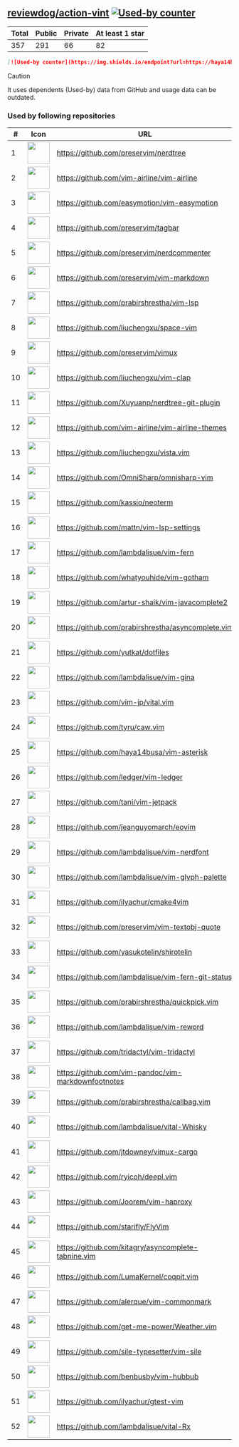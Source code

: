 





## [reviewdog/action-vint](https://github.com/reviewdog/action-vint) [![Used-by counter](https://img.shields.io/endpoint?url=https://haya14busa.github.io/github-used-by/data/reviewdog/action-vint/shieldsio.json)](https://github.com/haya14busa/github-used-by/tree/main/repo/reviewdog/action-vint)

| Total | Public | Private | At least 1 star
| ----- | ------ | ------- | ---------------
| 357 | 291 | 66 | 82 |

```md
[![Used-by counter](https://img.shields.io/endpoint?url=https://haya14busa.github.io/github-used-by/data/reviewdog/action-vint/shieldsio.json)](https://github.com/haya14busa/github-used-by/tree/main/repo/reviewdog/action-vint)
```

> [!CAUTION]
> It uses dependents (Used-by) data from GitHub and usage data can be outdated.

### Used by following repositories

| # | Icon | URL | Stars |
| -- | -- | -- | -- | 
|1|<img src="https://github.com/preservim.png" width=50 height=50>|https://github.com/preservim/nerdtree|19347|
|2|<img src="https://github.com/vim-airline.png" width=50 height=50>|https://github.com/vim-airline/vim-airline|17677|
|3|<img src="https://github.com/easymotion.png" width=50 height=50>|https://github.com/easymotion/vim-easymotion|7383|
|4|<img src="https://github.com/preservim.png" width=50 height=50>|https://github.com/preservim/tagbar|6074|
|5|<img src="https://github.com/preservim.png" width=50 height=50>|https://github.com/preservim/nerdcommenter|4944|
|6|<img src="https://github.com/preservim.png" width=50 height=50>|https://github.com/preservim/vim-markdown|4634|
|7|<img src="https://github.com/prabirshrestha.png" width=50 height=50>|https://github.com/prabirshrestha/vim-lsp|3044|
|8|<img src="https://github.com/liuchengxu.png" width=50 height=50>|https://github.com/liuchengxu/space-vim|2855|
|9|<img src="https://github.com/preservim.png" width=50 height=50>|https://github.com/preservim/vimux|2187|
|10|<img src="https://github.com/liuchengxu.png" width=50 height=50>|https://github.com/liuchengxu/vim-clap|2078|
|11|<img src="https://github.com/Xuyuanp.png" width=50 height=50>|https://github.com/Xuyuanp/nerdtree-git-plugin|2077|
|12|<img src="https://github.com/vim-airline.png" width=50 height=50>|https://github.com/vim-airline/vim-airline-themes|2024|
|13|<img src="https://github.com/liuchengxu.png" width=50 height=50>|https://github.com/liuchengxu/vista.vim|1875|
|14|<img src="https://github.com/OmniSharp.png" width=50 height=50>|https://github.com/OmniSharp/omnisharp-vim|1670|
|15|<img src="https://github.com/kassio.png" width=50 height=50>|https://github.com/kassio/neoterm|1293|
|16|<img src="https://github.com/mattn.png" width=50 height=50>|https://github.com/mattn/vim-lsp-settings|1254|
|17|<img src="https://github.com/lambdalisue.png" width=50 height=50>|https://github.com/lambdalisue/vim-fern|1248|
|18|<img src="https://github.com/whatyouhide.png" width=50 height=50>|https://github.com/whatyouhide/vim-gotham|1229|
|19|<img src="https://github.com/artur-shaik.png" width=50 height=50>|https://github.com/artur-shaik/vim-javacomplete2|977|
|20|<img src="https://github.com/prabirshrestha.png" width=50 height=50>|https://github.com/prabirshrestha/asyncomplete.vim|907|
|21|<img src="https://github.com/yutkat.png" width=50 height=50>|https://github.com/yutkat/dotfiles|700|
|22|<img src="https://github.com/lambdalisue.png" width=50 height=50>|https://github.com/lambdalisue/vim-gina|691|
|23|<img src="https://github.com/vim-jp.png" width=50 height=50>|https://github.com/vim-jp/vital.vim|569|
|24|<img src="https://github.com/tyru.png" width=50 height=50>|https://github.com/tyru/caw.vim|377|
|25|<img src="https://github.com/haya14busa.png" width=50 height=50>|https://github.com/haya14busa/vim-asterisk|373|
|26|<img src="https://github.com/ledger.png" width=50 height=50>|https://github.com/ledger/vim-ledger|363|
|27|<img src="https://github.com/tani.png" width=50 height=50>|https://github.com/tani/vim-jetpack|314|
|28|<img src="https://github.com/jeanguyomarch.png" width=50 height=50>|https://github.com/jeanguyomarch/eovim|192|
|29|<img src="https://github.com/lambdalisue.png" width=50 height=50>|https://github.com/lambdalisue/vim-nerdfont|140|
|30|<img src="https://github.com/lambdalisue.png" width=50 height=50>|https://github.com/lambdalisue/vim-glyph-palette|126|
|31|<img src="https://github.com/ilyachur.png" width=50 height=50>|https://github.com/ilyachur/cmake4vim|125|
|32|<img src="https://github.com/preservim.png" width=50 height=50>|https://github.com/preservim/vim-textobj-quote|120|
|33|<img src="https://github.com/yasukotelin.png" width=50 height=50>|https://github.com/yasukotelin/shirotelin|92|
|34|<img src="https://github.com/lambdalisue.png" width=50 height=50>|https://github.com/lambdalisue/vim-fern-git-status|86|
|35|<img src="https://github.com/prabirshrestha.png" width=50 height=50>|https://github.com/prabirshrestha/quickpick.vim|78|
|36|<img src="https://github.com/lambdalisue.png" width=50 height=50>|https://github.com/lambdalisue/vim-reword|45|
|37|<img src="https://github.com/tridactyl.png" width=50 height=50>|https://github.com/tridactyl/vim-tridactyl|32|
|38|<img src="https://github.com/vim-pandoc.png" width=50 height=50>|https://github.com/vim-pandoc/vim-markdownfootnotes|31|
|39|<img src="https://github.com/prabirshrestha.png" width=50 height=50>|https://github.com/prabirshrestha/callbag.vim|27|
|40|<img src="https://github.com/lambdalisue.png" width=50 height=50>|https://github.com/lambdalisue/vital-Whisky|27|
|41|<img src="https://github.com/jtdowney.png" width=50 height=50>|https://github.com/jtdowney/vimux-cargo|24|
|42|<img src="https://github.com/ryicoh.png" width=50 height=50>|https://github.com/ryicoh/deepl.vim|21|
|43|<img src="https://github.com/Joorem.png" width=50 height=50>|https://github.com/Joorem/vim-haproxy|19|
|44|<img src="https://github.com/starifly.png" width=50 height=50>|https://github.com/starifly/FlyVim|16|
|45|<img src="https://github.com/kitagry.png" width=50 height=50>|https://github.com/kitagry/asyncomplete-tabnine.vim|13|
|46|<img src="https://github.com/LumaKernel.png" width=50 height=50>|https://github.com/LumaKernel/coqpit.vim|10|
|47|<img src="https://github.com/alerque.png" width=50 height=50>|https://github.com/alerque/vim-commonmark|9|
|48|<img src="https://github.com/get-me-power.png" width=50 height=50>|https://github.com/get-me-power/Weather.vim|8|
|49|<img src="https://github.com/sile-typesetter.png" width=50 height=50>|https://github.com/sile-typesetter/vim-sile|7|
|50|<img src="https://github.com/benbusby.png" width=50 height=50>|https://github.com/benbusby/vim-hubbub|6|
|51|<img src="https://github.com/ilyachur.png" width=50 height=50>|https://github.com/ilyachur/gtest-vim|5|
|52|<img src="https://github.com/lambdalisue.png" width=50 height=50>|https://github.com/lambdalisue/vital-Rx|5|
